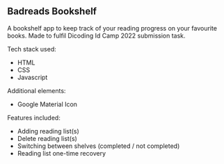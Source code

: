 ## Badreads Bookshelf

A bookshelf app to keep track of your reading progress on your favourite books. Made to fulfil Dicoding Id Camp 2022 submission task.

Tech stack used:
- HTML
- CSS
- Javascript

Additional elements:
- Google Material Icon

Features included:
- Adding reading list(s)
- Delete reading list(s)
- Switching between shelves (completed / not completed)
- Reading list one-time recovery
